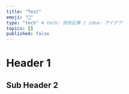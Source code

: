 ```yaml
---
title: "Test"
emoji: "🌟"
type: "tech" # tech: 技術記事 / idea: アイデア
topics: []
published: false
---
```


# Header 1

## Sub Header 2
